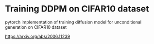 <h1>Training DDPM on CIFAR10 dataset</h1>

pytorch implementation of training diffusion model for unconditional generation on CIFAR10 dataset

https://arxiv.org/abs/2006.11239
